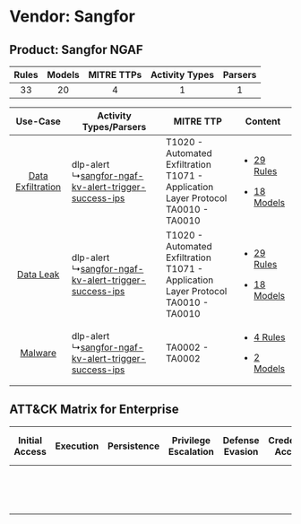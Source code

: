 Vendor: Sangfor
===============
Product: Sangfor NGAF
---------------------
| Rules | Models | MITRE TTPs | Activity Types | Parsers |
|:-----:|:------:|:----------:|:--------------:|:-------:|
|  33   |   20   |     4      |       1        |    1    |

|    Use-Case    | Activity Types/Parsers    | MITRE TTP    | Content    |
|:----:| ---- | ---- | ---- |
| [Data Exfiltration](../../../UseCases/uc_data_exfiltration.md) |  dlp-alert<br> ↳[sangfor-ngaf-kv-alert-trigger-success-ips](Ps/pC_sangforngafkvalerttriggersuccessips.md)<br> | T1020 - Automated Exfiltration<br>T1071 - Application Layer Protocol<br>TA0010 - TA0010<br> | [<ul><li>29 Rules</li></ul><ul><li>18 Models</li></ul>](RM/r_m_sangfor_sangfor_ngaf_Data_Exfiltration.md) |
|         [Data Leak](../../../UseCases/uc_data_leak.md)         |  dlp-alert<br> ↳[sangfor-ngaf-kv-alert-trigger-success-ips](Ps/pC_sangforngafkvalerttriggersuccessips.md)<br> | T1020 - Automated Exfiltration<br>T1071 - Application Layer Protocol<br>TA0010 - TA0010<br> | [<ul><li>29 Rules</li></ul><ul><li>18 Models</li></ul>](RM/r_m_sangfor_sangfor_ngaf_Data_Leak.md)         |
|    [Malware](../../../UseCases/uc_malware.md)    |  dlp-alert<br> ↳[sangfor-ngaf-kv-alert-trigger-success-ips](Ps/pC_sangforngafkvalerttriggersuccessips.md)<br> | TA0002 - TA0002<br>    | [<ul><li>4 Rules</li></ul><ul><li>2 Models</li></ul>](RM/r_m_sangfor_sangfor_ngaf_Malware.md)    |

ATT&CK Matrix for Enterprise
----------------------------
| Initial Access | Execution | Persistence | Privilege Escalation | Defense Evasion | Credential Access | Discovery | Lateral Movement | Collection | Command and Control                                                             | Exfiltration                                                                | Impact |
| -------------- | --------- | ----------- | -------------------- | --------------- | ----------------- | --------- | ---------------- | ---------- | ------------------------------------------------------------------------------- | --------------------------------------------------------------------------- | ------ |
|                |           |             |                      |                 |                   |           |                  |            | [Application Layer Protocol](https://attack.mitre.org/techniques/T1071)<br><br> | [Automated Exfiltration](https://attack.mitre.org/techniques/T1020)<br><br> |        |